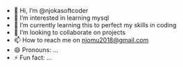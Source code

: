 - 👋 Hi, I’m @njokasoftcoder
- 👀 I’m interested in learning mysql
- 🌱 I’m currently learning this to perfect my skills in coding
- 💞️ I’m looking to collaborate on projects 
- 📫 How to reach me on njomu2018@gmail.com
- 😄 Pronouns: ...
- ⚡ Fun fact: ...

<!---
njokasoftcoder/njokasoftcoder is a ✨ special ✨ repository because its `README.md` (this file) appears on your GitHub profile.
You can click the Preview link to take a look at your changes.
--->
